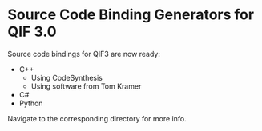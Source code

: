 # Source Code Binding Generators for QIF 3.0

Source code bindings for QIF3 are now ready: 

* C++
   * Using CodeSynthesis
   * Using software from Tom Kramer
* C#
* Python

Navigate to the corresponding directory for more info. 
